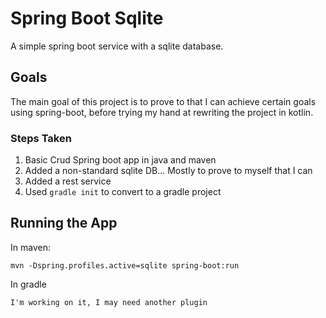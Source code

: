 # Spring Boot Sqlite

A simple spring boot service with a sqlite database. 

## Goals
The main goal of this project is to prove to that I can achieve certain goals using spring-boot, before trying my hand
at rewriting the project in kotlin.

### Steps Taken
1. Basic Crud Spring boot app in java and maven
2. Added a non-standard sqlite DB... Mostly to prove to myself that I can
2. Added a rest service
3. Used `gradle init` to convert to a gradle project

## Running the App
In maven:
```
mvn -Dspring.profiles.active=sqlite spring-boot:run
```
In gradle
```
I'm working on it, I may need another plugin
```
